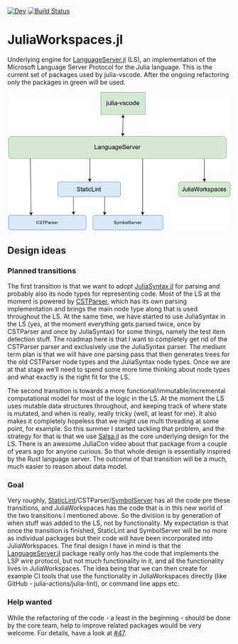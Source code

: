 [![Dev](https://img.shields.io/badge/docs-dev-blue.svg)](https://julia-vscode.github.io/JuliaWorkspaces.jl/dev)
[![Build Status](https://github.com/julia-vscode/JuliaWorkspaces.jl/actions/workflows/jlpkgbutler-ci-master-workflow.yml/badge.svg?branch=main)](https://github.com/julia-vscode/JuliaWorkspaces.jl/actions/workflows/jlpkgbutler-ci-master-workflow.yml)

# JuliaWorkspaces.jl

Underlying engine for [LanguageServer.jl](https://github.com/julia-vscode/LanguageServer.jl) (LS), an implementation of the Microsoft Language Server Protocol for the Julia language. 
This is the current set of packages used by julia-vscode. After the ongoing refactoring only the packages in green will be used.
<p align="center"><img src="docs/src/julia-vscode.png" width="500" /></p>

## Design ideas

### Planned transitions
The first transition is that we want to adopt [JuliaSyntax.jl](https://github.com/JuliaLang/JuliaSyntax.jl) for parsing and probably also its node types for representing code. Most of the LS at the moment is powered by [CSTParser](https://github.com/julia-vscode/CSTParser.jl), which has its own parsing implementation and brings the main node type along that is used throughout the LS. At the same time, we have started to use JuliaSyntax in the LS (yes, at the moment everything gets parsed twice, once by CSTParser and once by JuliaSyntax) for some things, namely the test item detection stuff. The roadmap here is that I want to completely get rid of the CSTParser parser and exclusively use the JuliaSyntax parser. The medium term plan is that we will have one parsing pass that then generates trees for the old CSTParser node types and the JuliaSyntax node types. Once we are at that stage we’ll need to spend some more time thinking about node types and what exactly is the right fit for the LS.

The second transition is towards a more functional/immutable/incremental computational model for most of the logic in the LS. At the moment the LS uses mutable data structures throughout, and keeping track of where state is mutated, and when is really, really tricky (well, at least for me). It also makes it completely hopeless that we might use multi threading at some point, for example. So this summer I started tackling that problem, and the strategy for that is that we use [Salsa.jl](https://github.com/julia-vscode/Salsa.jl) as the core underlying design for the LS. There is an awesome JuliaCon video about that package from a couple of years ago for anyone curious. So that whole design is essentially inspired by the Rust language server. The outcome of that transition will be a much, much easier to reason about data model.

### Goal
Very roughly, [StaticLint](https://github.com/julia-vscode/StaticLint.jl)/CSTParser/[SymbolServer](https://github.com/julia-vscode/SymbolServer.jl) has all the code pre these transitions, and JuliaWorkspaces has the code that is in this new world of the two transitions I mentioned above. So the division is by generation of when stuff was added to the LS, not by functionality. My expectation is that once the transition is finished, StaticLint and SymbolServer will be no more as individual packages but their code will have been incorporated into JuliaWorkspaces. The final design I have in mind is that the [LanguageServer.jl](https://github.com/julia-vscode/LanguageServer.jl) package really only has the code that implements the LSP wire protocol, but not much functionality in it, and all the functionality lives in JuliaWorkspaces. The idea being that we can then create for example CI tools that use the functionality in JuliaWorkspaces directly (like GitHub - julia-actions/julia-lint), or command line apps etc.

### Help wanted
While the refactoring of the code - a least in the beginning - should be done by the core team, help to improve 
related packages would be very welcome. For details, have a look at [#47](https://github.com/julia-vscode/JuliaWorkspaces.jl/issues/47).